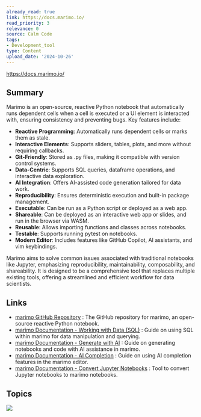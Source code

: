 ```yaml
---
already_read: true
link: https://docs.marimo.io/
read_priority: 3
relevance: 0
source: Calm Code
tags:
- Development_tool
type: Content
upload_date: '2024-10-26'
---
```


https://docs.marimo.io/
## Summary

Marimo is an open-source, reactive Python notebook that automatically runs dependent cells when a cell is executed or a UI element is interacted with, ensuring consistency and preventing bugs. Key features include:

- **Reactive Programming**: Automatically runs dependent cells or marks them as stale.
- **Interactive Elements**: Supports sliders, tables, plots, and more without requiring callbacks.
- **Git-Friendly**: Stored as .py files, making it compatible with version control systems.
- **Data-Centric**: Supports SQL queries, dataframe operations, and interactive data exploration.
- **AI Integration**: Offers AI-assisted code generation tailored for data work.
- **Reproducibility**: Ensures deterministic execution and built-in package management.
- **Executable**: Can be run as a Python script or deployed as a web app.
- **Shareable**: Can be deployed as an interactive web app or slides, and run in the browser via WASM.
- **Reusable**: Allows importing functions and classes across notebooks.
- **Testable**: Supports running pytest on notebooks.
- **Modern Editor**: Includes features like GitHub Copilot, AI assistants, and vim keybindings.

Marimo aims to solve common issues associated with traditional notebooks like Jupyter, emphasizing reproducibility, maintainability, composability, and shareability. It is designed to be a comprehensive tool that replaces multiple existing tools, offering a streamlined and efficient workflow for data scientists.
## Links

- [marimo GitHub Repository](https://github.com/marimo-team/marimo) : The GitHub repository for marimo, an open-source reactive Python notebook.
- [marimo Documentation - Working with Data (SQL)](https://docs.marimo.io/guides/working_with_data/sql.html) : Guide on using SQL within marimo for data manipulation and querying.
- [marimo Documentation - Generate with AI](https://docs.marimo.io/guides/generate_with_ai/) : Guide on generating notebooks and code with AI assistance in marimo.
- [marimo Documentation - AI Completion](https://docs.marimo.io/guides/editor_features/ai_completion/) : Guide on using AI completion features in the marimo editor.
- [marimo Documentation - Convert Jupyter Notebooks](https://marimo.io/convert) : Tool to convert Jupyter notebooks to marimo notebooks.

## Topics

![](topics/Platform/marimo)